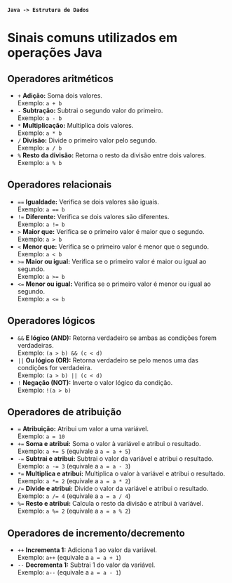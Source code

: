 **`Java -> Estrutura de Dados`**

# Sinais comuns utilizados em operações Java

## Operadores aritméticos
- `+`  **Adição:** Soma dois valores.  
  Exemplo: `a + b`
- `-`  **Subtração:** Subtrai o segundo valor do primeiro.  
  Exemplo: `a - b`
- `*`  **Multiplicação:** Multiplica dois valores.  
  Exemplo: `a * b`
- `/`  **Divisão:** Divide o primeiro valor pelo segundo.  
  Exemplo: `a / b`
- `%`  **Resto da divisão:** Retorna o resto da divisão entre dois valores.  
  Exemplo: `a % b`

## Operadores relacionais
- `==` **Igualdade:** Verifica se dois valores são iguais.  
  Exemplo: `a == b`
- `!=` **Diferente:** Verifica se dois valores são diferentes.  
  Exemplo: `a != b`
- `>`  **Maior que:** Verifica se o primeiro valor é maior que o segundo.  
  Exemplo: `a > b`
- `<`  **Menor que:** Verifica se o primeiro valor é menor que o segundo.  
  Exemplo: `a < b`
- `>=` **Maior ou igual:** Verifica se o primeiro valor é maior ou igual ao segundo.  
  Exemplo: `a >= b`
- `<=` **Menor ou igual:** Verifica se o primeiro valor é menor ou igual ao segundo.  
  Exemplo: `a <= b`

## Operadores lógicos
- `&&` **E lógico (AND):** Retorna verdadeiro se ambas as condições forem verdadeiras.  
  Exemplo: `(a > b) && (c < d)`
- `||` **Ou lógico (OR):** Retorna verdadeiro se pelo menos uma das condições for verdadeira.  
  Exemplo: `(a > b) || (c < d)`
- `!`  **Negação (NOT):** Inverte o valor lógico da condição.  
  Exemplo: `!(a > b)`

## Operadores de atribuição
- `=`   **Atribuição:** Atribui um valor a uma variável.  
  Exemplo: `a = 10`
- `+=`  **Soma e atribui:** Soma o valor à variável e atribui o resultado.  
  Exemplo: `a += 5` (equivale a `a = a + 5`)
- `-=`  **Subtrai e atribui:** Subtrai o valor da variável e atribui o resultado.  
  Exemplo: `a -= 3` (equivale a `a = a - 3`)
- `*=`  **Multiplica e atribui:** Multiplica o valor à variável e atribui o resultado.  
  Exemplo: `a *= 2` (equivale a `a = a * 2`)
- `/=`  **Divide e atribui:** Divide o valor da variável e atribui o resultado.  
  Exemplo: `a /= 4` (equivale a `a = a / 4`)
- `%=`  **Resto e atribui:** Calcula o resto da divisão e atribui à variável.  
  Exemplo: `a %= 2` (equivale a `a = a % 2`)

## Operadores de incremento/decremento
- `++` **Incrementa 1:** Adiciona 1 ao valor da variável.  
  Exemplo: `a++` (equivale a `a = a + 1`)
- `--` **Decrementa 1:** Subtrai 1 do valor da variável.  
  Exemplo: `a--` (equivale a `a = a - 1`)